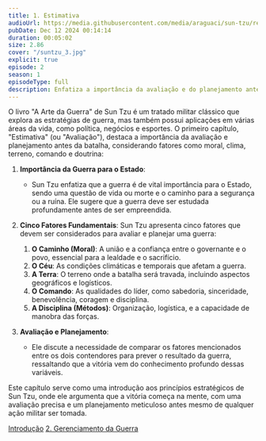 ```yaml
---
title: 1. Estimativa
audioUrl: https://media.githubusercontent.com/media/araguaci/sun-tzu/refs/heads/main/public/audio/02-cap-01-estimativa.mp3
pubDate: Dec 12 2024 00:14:14
duration: 00:05:02
size: 2.86
cover: "/suntzu_3.jpg"
explicit: true
episode: 2
season: 1
episodeType: full
description: Enfatiza a importância da avaliação e do planejamento antes de qualquer confronto.
---
```


O livro "A Arte da Guerra" de Sun Tzu é um tratado militar clássico que explora as estratégias de guerra, mas também possui aplicações em várias áreas da vida, como política, negócios e esportes. O primeiro capítulo, "Estimativa" (ou "Avaliação"), destaca a importância da avaliação e planejamento antes da batalha, considerando fatores como moral, clima, terreno, comando e doutrina:

  1. **Importância da Guerra para o Estado**: 
     - Sun Tzu enfatiza que a guerra é de vital importância para o Estado, sendo uma questão de vida ou morte e o caminho para a segurança ou a ruína. Ele sugere que a guerra deve ser estudada profundamente antes de ser empreendida.

  2. **Cinco Fatores Fundamentais**: Sun Tzu apresenta cinco fatores que devem ser considerados para avaliar e planejar uma guerra:
     1. **O Caminho (Moral)**: A união e a confiança entre o governante e o povo, essencial para a lealdade e o sacrifício.
     2. **O Céu**: As condições climáticas e temporais que afetam a guerra.
     3. **A Terra**: O terreno onde a batalha será travada, incluindo aspectos geográficos e logísticos.
     4. **O Comando**: As qualidades do líder, como sabedoria, sinceridade, benevolência, coragem e disciplina.
     5. **A Disciplina (Métodos)**: Organização, logística, e a capacidade de manobra das forças.

  3. **Avaliação e Planejamento**: 
     - Ele discute a necessidade de comparar os fatores mencionados entre os dois contendores para prever o resultado da guerra, ressaltando que a vitória vem do conhecimento profundo dessas variáveis.

Este capítulo serve como uma introdução aos princípios estratégicos de Sun Tzu, onde ele argumenta que a vitória começa na mente, com uma avaliação precisa e um planejamento meticuloso antes mesmo de qualquer ação militar ser tomada.


<div class="text-center mt-16">
  <a class="btn btn-accent mt-9" href="/episode/post01">Introdução</a>
  <a class="btn btn-accent mt-9" href="/episode/post03">2. Gerenciamento da Guerra</a>
</div>